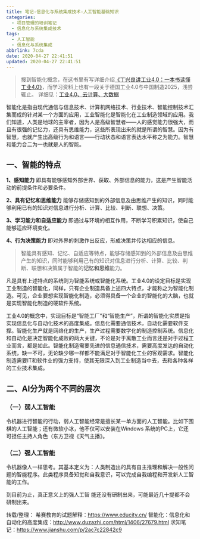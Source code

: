 ```yaml
---
title: 笔记-信息化与系统集成技术-人工智能基础知识
categories:
  - 项目管理的培训笔记
  - 信息化与系统集成技术
tags:
  - 人工智能
  - 信息化与系统集成
abbrlink: 7cda
date: 2020-04-27 22:41:51
updated: 2020-04-27 22:41:51
---
```


> 搜到智能化概念，在这书里有写详细介绍[《丁兴良讲工业4.0：一本书读懂工业4.0》](http://www.duzazhi.com/tech/1406/)，而学习资料上也有一段关于德国工业4.0与中国制造2025，浅尝辄止。
>详细见：[工业4.0、云计算、大数据](/2020/04/27/industry4-cloud-computing-big-data/)

<!-- more -->

智能化是指由现代通信与信息技术、计算机网络技术、行业技术、智能控制技术汇集而成的针对某一个方面的应用，工业智能化是智能化在工业制造领域的应用。我们知道，人类是地球的主宰者，因为人是高级智慧者——人的感觉能力很强大，而且有很强的记忆力，还具有思维能力，这些所表现出来的就是所谓的智慧。因为有智慧，也就产生出高级行为和语言——行动状态和语言表达水平称之为能力。智慧和能力合二为一也就是人的智能。

## 一、智能的特点

**1、感知能力**
即具有能够感知外部世界、获取、外部信息的能力，这是产生智能活动的前提条件和必要条件。

**2、具有记忆和思维能力**
能够存储感知到的外部信息及由思维产生的知识，同时能够利用已有的知识对信息进行分析、计算、比较、判断、联想、决策。

**3、学习能力和自适应能力**
即通过与环境的相互作用，不断学习积累知识，使自己能够适应环境变化。

**4、行为决策能力**
即对外界的刺激作出反应，形成决策并传达相应的信息。

> 智能具有感知、记忆、自适应等特点，能够存储感知到的外部信息及由思维产生的知识，同时能够利用己有的知识对信息进行分析、计算、比较、判断、联想和决策属于智能的**记忆和思维**能力。

凡是具有上述特点的系统则为智能系统或智能化系统。工业4.0的设定目标是实现工业制造的智能化，同样，只有企业制造具备上述四大特点，才能称之为智能化制造。可见，企业要想实现智能化制造，必须得具备一个企业的智能化的大脑，也就是实现智能化制造的硬软件系统。

工业4.0的概念中，实现目标是“智能工厂”和“智能生产”，所谓的智能化实质是指实现信息化与自动化技术的高度集成。信息化需要通信技术，自动化需要软件支撑。智能化生产就是网络化的生产，生产过程需要数字化的制造控制系统。信息化和自动化是决定智能化成败的两大关键，不论是对于离散工业而言还是对于过程工业而言，都是如此。智能化制造需要先进的信息通信技术，需要高度发达的自动化系统，缺一不可，无论缺少哪一样都不能满足对于智能化工业的客观需求。智能化制造需要IT和软件业的强力支持，使其无限深入到工业制造当中去，去和各种各样的工业技术集成。

## 二、AI分为两个不同的层次

### （一）弱人工智能

令机器进行智能的行动，弱人工智能经常是擅长某一单方面的人工智能。比如下围棋的人工智能；还有微软小冰，他不仅可以安装在Windows 系统的PC上，它还可担任主持人角色（东方卫视《天气主播》。

### （二）强人工智能

令机器像人一样思考。其基本定义为：人类制造出的具有自主推理和解决一般性问题的智能程序。此类程序具备知觉和自我意识，可以完成自我编程和开发新人工智能的工作。

到目前为止，真正意义上的强人工智 能还没有研制出来，可能最近几十提都不会研制出来。

转载/整理：
希赛教育的试题解释：<https://www.educity.cn/>
智能化：信息化和自动化的高度集成：<http://www.duzazhi.com/html/1406/27679.html>
求知笔记：<https://www.jianshu.com/p/2ac7c22842c9>
